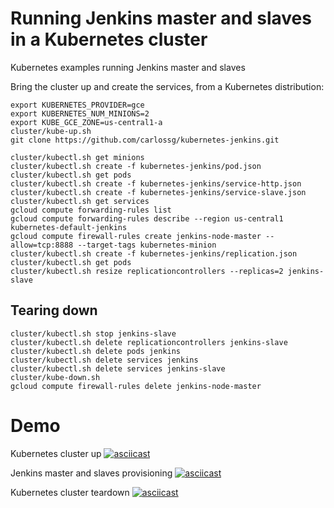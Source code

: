 Running Jenkins master and slaves in a Kubernetes cluster
==================

Kubernetes examples running Jenkins master and slaves

Bring the cluster up and create the services, from a Kubernetes distribution:

```
export KUBERNETES_PROVIDER=gce
export KUBERNETES_NUM_MINIONS=2
export KUBE_GCE_ZONE=us-central1-a
cluster/kube-up.sh
git clone https://github.com/carlossg/kubernetes-jenkins.git

cluster/kubectl.sh get minions
cluster/kubectl.sh create -f kubernetes-jenkins/pod.json
cluster/kubectl.sh get pods
cluster/kubectl.sh create -f kubernetes-jenkins/service-http.json
cluster/kubectl.sh create -f kubernetes-jenkins/service-slave.json
cluster/kubectl.sh get services
gcloud compute forwarding-rules list
gcloud compute forwarding-rules describe --region us-central1 kubernetes-default-jenkins
gcloud compute firewall-rules create jenkins-node-master --allow=tcp:8888 --target-tags kubernetes-minion
cluster/kubectl.sh create -f kubernetes-jenkins/replication.json
cluster/kubectl.sh get pods
cluster/kubectl.sh resize replicationcontrollers --replicas=2 jenkins-slave
```


## Tearing down

```
cluster/kubectl.sh stop jenkins-slave
cluster/kubectl.sh delete replicationcontrollers jenkins-slave
cluster/kubectl.sh delete pods jenkins
cluster/kubectl.sh delete services jenkins
cluster/kubectl.sh delete services jenkins-slave
cluster/kube-down.sh
gcloud compute firewall-rules delete jenkins-node-master
```

# Demo

Kubernetes cluster up
[![asciicast](https://asciinema.org/a/18161.png)](https://asciinema.org/a/18161)

Jenkins master and slaves provisioning
[![asciicast](https://asciinema.org/a/18162.png)](https://asciinema.org/a/18162)

Kubernetes cluster teardown
[![asciicast](https://asciinema.org/a/18163.png)](https://asciinema.org/a/18163)
